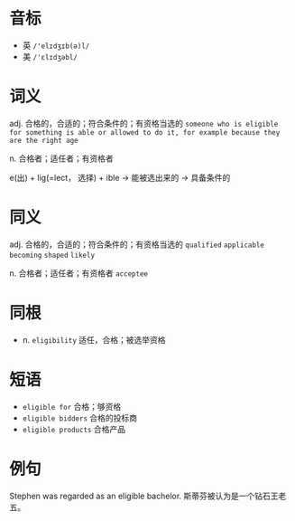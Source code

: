 # 音标

- 英 `/'elɪdʒɪb(ə)l/`
- 美 `/'ɛlɪdʒəbl/`

# 词义

adj. 合格的，合适的；符合条件的；有资格当选的
`someone who is eligible for something is able or allowed to do it, for example because they are the right age`

n. 合格者；适任者；有资格者




e(出) + lig(=lect， 选择) + ible → 能被选出来的 → 具备条件的

# 同义

adj. 合格的，合适的；符合条件的；有资格当选的
`qualified` `applicable` `becoming` `shaped` `likely`

n. 合格者；适任者；有资格者
`acceptee`

# 同根

- n. `eligibility` 适任，合格；被选举资格

# 短语

- `eligible for` 合格；够资格
- `eligible bidders` 合格的投标商
- `eligible products` 合格产品

# 例句

Stephen was regarded as an eligible bachelor.
斯蒂芬被认为是一个钻石王老五。


